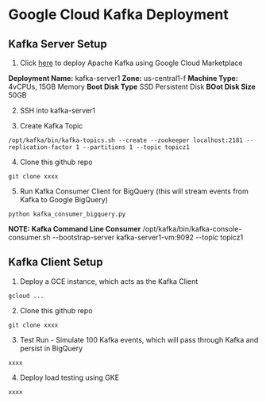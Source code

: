 # Google Cloud Kafka Deployment

## Kafka Server Setup

1. Click [here](https://console.cloud.google.com/marketplace/details/click-to-deploy-images/kafka?q=kafka&id=f19a0f63-fc57-47fd-9d94-8d5ca6af935e) to deploy Apache Kafka using Google Cloud Marketplace

  **Deployment Name:** kafka-server1
  **Zone:** us-central1-f
  **Machine Type:** 4vCPUs, 15GB Memory
  **Boot Disk Type** SSD Persistent Disk
  **BOot Disk Size** 50GB

2. SSH into kafka-server1

3. Create Kafka Topic

```
/opt/kafka/bin/kafka-topics.sh --create --zookeeper localhost:2181 --replication-factor 1 --partitions 1 --topic topicz1 
```

4. Clone this github repo

```
git clone xxxx
```

5. Run Kafka Consumer Client for BigQuery (this will stream events from Kafka to Google BigQuery)

```
python kafka_consumer_bigquery.py 
```

**NOTE: Kafka Command Line Consumer**
/opt/kafka/bin/kafka-console-consumer.sh --bootstrap-server kafka-server1-vm:9092 --topic topicz1


## Kafka Client Setup

1. Deploy a GCE instance, which acts as the Kafka Client

```
gcloud ...
```

2. Clone this github repo

```
git clone xxxx
```

3. Test Run - Simulate 100 Kafka events, which will pass through Kafka and persist in BigQuery

```
xxxx
```

4. Deploy load testing using GKE

```
xxxx
```
